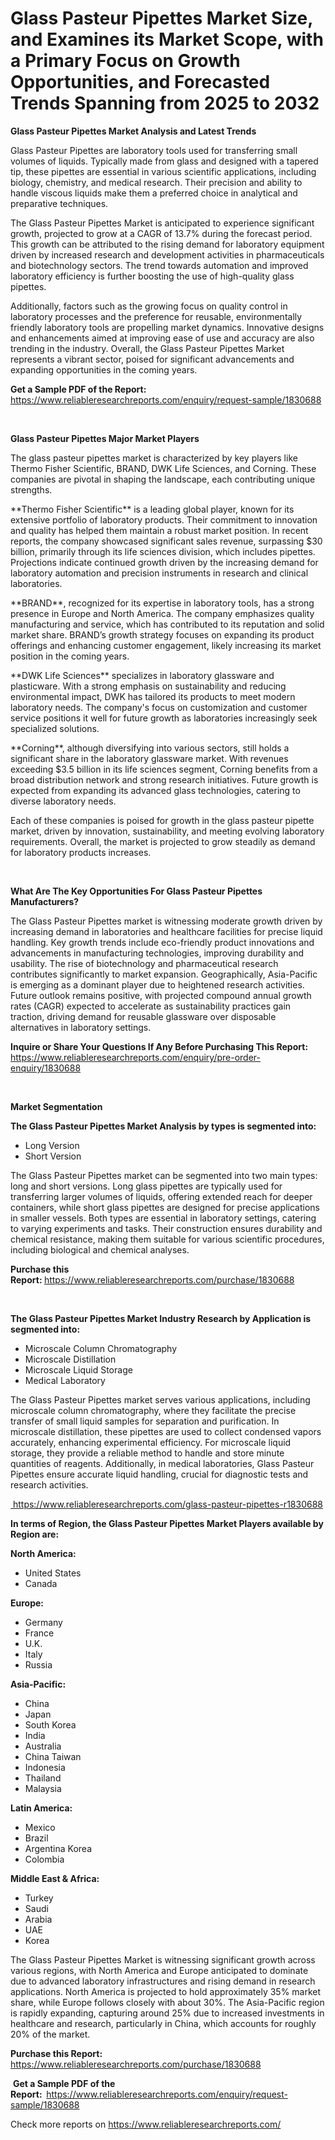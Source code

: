 <p><h1>Glass Pasteur Pipettes Market Size, and Examines its Market Scope, with a Primary Focus on Growth Opportunities, and Forecasted Trends Spanning from 2025 to 2032</h1></p><p><strong>Glass Pasteur Pipettes Market Analysis and Latest Trends</strong></p>
<p><p>Glass Pasteur Pipettes are laboratory tools used for transferring small volumes of liquids. Typically made from glass and designed with a tapered tip, these pipettes are essential in various scientific applications, including biology, chemistry, and medical research. Their precision and ability to handle viscous liquids make them a preferred choice in analytical and preparative techniques.</p><p>The Glass Pasteur Pipettes Market is anticipated to experience significant growth, projected to grow at a CAGR of 13.7% during the forecast period. This growth can be attributed to the rising demand for laboratory equipment driven by increased research and development activities in pharmaceuticals and biotechnology sectors. The trend towards automation and improved laboratory efficiency is further boosting the use of high-quality glass pipettes.</p><p>Additionally, factors such as the growing focus on quality control in laboratory processes and the preference for reusable, environmentally friendly laboratory tools are propelling market dynamics. Innovative designs and enhancements aimed at improving ease of use and accuracy are also trending in the industry. Overall, the Glass Pasteur Pipettes Market represents a vibrant sector, poised for significant advancements and expanding opportunities in the coming years.</p></p>
<p><strong>Get a Sample PDF of the Report:&nbsp;</strong> <a href="https://www.reliableresearchreports.com/enquiry/request-sample/1830688?utm_campaign=3322&utm_medium=2&utm_source=Github&utm_content=ia&utm_term=04042025&utm_id=glass-pasteur-pipettes">https://www.reliableresearchreports.com/enquiry/request-sample/1830688</a></p>
<p>&nbsp;</p>
<p><strong>Glass Pasteur Pipettes Major Market Players</strong></p>
<p><p>The glass pasteur pipettes market is characterized by key players like Thermo Fisher Scientific, BRAND, DWK Life Sciences, and Corning. These companies are pivotal in shaping the landscape, each contributing unique strengths.</p><p>**Thermo Fisher Scientific** is a leading global player, known for its extensive portfolio of laboratory products. Their commitment to innovation and quality has helped them maintain a robust market position. In recent reports, the company showcased significant sales revenue, surpassing $30 billion, primarily through its life sciences division, which includes pipettes. Projections indicate continued growth driven by the increasing demand for laboratory automation and precision instruments in research and clinical laboratories.</p><p>**BRAND**, recognized for its expertise in laboratory tools, has a strong presence in Europe and North America. The company emphasizes quality manufacturing and service, which has contributed to its reputation and solid market share. BRAND’s growth strategy focuses on expanding its product offerings and enhancing customer engagement, likely increasing its market position in the coming years.</p><p>**DWK Life Sciences** specializes in laboratory glassware and plasticware. With a strong emphasis on sustainability and reducing environmental impact, DWK has tailored its products to meet modern laboratory needs. The company's focus on customization and customer service positions it well for future growth as laboratories increasingly seek specialized solutions.</p><p>**Corning**, although diversifying into various sectors, still holds a significant share in the laboratory glassware market. With revenues exceeding $3.5 billion in its life sciences segment, Corning benefits from a broad distribution network and strong research initiatives. Future growth is expected from expanding its advanced glass technologies, catering to diverse laboratory needs.</p><p>Each of these companies is poised for growth in the glass pasteur pipette market, driven by innovation, sustainability, and meeting evolving laboratory requirements. Overall, the market is projected to grow steadily as demand for laboratory products increases.</p></p>
<p>&nbsp;</p>
<p><strong>What Are The Key Opportunities For Glass Pasteur Pipettes Manufacturers?</strong></p>
<p><p>The Glass Pasteur Pipettes market is witnessing moderate growth driven by increasing demand in laboratories and healthcare facilities for precise liquid handling. Key growth trends include eco-friendly product innovations and advancements in manufacturing technologies, improving durability and usability. The rise of biotechnology and pharmaceutical research contributes significantly to market expansion. Geographically, Asia-Pacific is emerging as a dominant player due to heightened research activities. Future outlook remains positive, with projected compound annual growth rates (CAGR) expected to accelerate as sustainability practices gain traction, driving demand for reusable glassware over disposable alternatives in laboratory settings.</p></p>
<p><strong>Inquire or Share Your Questions If Any Before Purchasing This Report:</strong> <a href="https://www.reliableresearchreports.com/enquiry/pre-order-enquiry/1830688?utm_campaign=3322&utm_medium=2&utm_source=Github&utm_content=ia&utm_term=04042025&utm_id=glass-pasteur-pipettes">https://www.reliableresearchreports.com/enquiry/pre-order-enquiry/1830688</a></p>
<p>&nbsp;</p>
<p><strong>Market Segmentation</strong></p>
<p><strong>The Glass Pasteur Pipettes Market Analysis by types is segmented into:</strong></p>
<p><ul><li>Long Version</li><li>Short Version</li></ul></p>
<p><p>The Glass Pasteur Pipettes market can be segmented into two main types: long and short versions. Long glass pipettes are typically used for transferring larger volumes of liquids, offering extended reach for deeper containers, while short glass pipettes are designed for precise applications in smaller vessels. Both types are essential in laboratory settings, catering to varying experiments and tasks. Their construction ensures durability and chemical resistance, making them suitable for various scientific procedures, including biological and chemical analyses.</p></p>
<p><strong>Purchase this Report:&nbsp;</strong><a href="https://www.reliableresearchreports.com/purchase/1830688?utm_campaign=3322&utm_medium=2&utm_source=Github&utm_content=ia&utm_term=04042025&utm_id=glass-pasteur-pipettes">https://www.reliableresearchreports.com/purchase/1830688</a></p>
<p>&nbsp;</p>
<p><strong>The Glass Pasteur Pipettes Market Industry Research by Application is segmented into:</strong></p>
<p><ul><li>Microscale Column Chromatography</li><li>Microscale Distillation</li><li>Microscale Liquid Storage</li><li>Medical Laboratory</li></ul></p>
<p><p>The Glass Pasteur Pipettes market serves various applications, including microscale column chromatography, where they facilitate the precise transfer of small liquid samples for separation and purification. In microscale distillation, these pipettes are used to collect condensed vapors accurately, enhancing experimental efficiency. For microscale liquid storage, they provide a reliable method to handle and store minute quantities of reagents. Additionally, in medical laboratories, Glass Pasteur Pipettes ensure accurate liquid handling, crucial for diagnostic tests and research activities.</p></p>
<p><a href="https://www.reliableresearchreports.com/glass-pasteur-pipettes-r1830688?utm_campaign=3322&utm_medium=2&utm_source=Github&utm_content=ia&utm_term=04042025&utm_id=glass-pasteur-pipettes">&nbsp;https://www.reliableresearchreports.com/glass-pasteur-pipettes-r1830688</a></p>
<p><strong>In terms of Region, the Glass Pasteur Pipettes Market Players available by Region are:</strong></p>
<p>
    <p> <strong> North America: </strong>
        <ul>
            <li>United States</li>
            <li>Canada</li>
        </ul>
        </p> 
    <p> <strong> Europe: </strong>
        <ul>
            <li>Germany</li>
            <li>France</li>
            <li>U.K.</li>
            <li>Italy</li>
            <li>Russia</li>
        </ul>
        </p> 
    <p> <strong> Asia-Pacific: </strong>
        <ul>
            <li>China</li>
            <li>Japan</li>
            <li>South Korea</li>
            <li>India</li>
            <li>Australia</li>
            <li>China Taiwan</li>
            <li>Indonesia</li>
            <li>Thailand</li>
            <li>Malaysia</li>
        </ul>
        </p> 
    <p> <strong> Latin America: </strong>
        <ul>
            <li>Mexico</li>
            <li>Brazil</li>
            <li>Argentina Korea</li>
            <li>Colombia</li>
        </ul>
        </p> 
    <p> <strong> Middle East & Africa: </strong>
        <ul>
            <li>Turkey</li>
            <li>Saudi</li>
            <li>Arabia</li>
            <li>UAE</li>
            <li>Korea</li>
        </ul>
    </p>
    </p>
<p><p>The Glass Pasteur Pipettes Market is witnessing significant growth across various regions, with North America and Europe anticipated to dominate due to advanced laboratory infrastructures and rising demand in research applications. North America is projected to hold approximately 35% market share, while Europe follows closely with about 30%. The Asia-Pacific region is rapidly expanding, capturing around 25% due to increased investments in healthcare and research, particularly in China, which accounts for roughly 20% of the market.</p></p>
<p><strong>Purchase this Report: </strong><a href="https://www.reliableresearchreports.com/purchase/1830688?utm_campaign=3322&utm_medium=2&utm_source=Github&utm_content=ia&utm_term=04042025&utm_id=glass-pasteur-pipettes">https://www.reliableresearchreports.com/purchase/1830688</a></p>
<p>&nbsp;<strong>Get a Sample PDF of the Report:&nbsp;&nbsp;</strong><a href="https://www.reliableresearchreports.com/enquiry/request-sample/1830688?utm_campaign=3322&utm_medium=2&utm_source=Github&utm_content=ia&utm_term=04042025&utm_id=glass-pasteur-pipettes">https://www.reliableresearchreports.com/enquiry/request-sample/1830688</a></p>
<p><strong></strong></p>
<p>Check more reports on <a href="https://www.reliableresearchreports.com/?utm_campaign=3322&utm_medium=2&utm_source=Github&utm_content=ia&utm_term=04042025&utm_id=glass-pasteur-pipettes">https://www.reliableresearchreports.com/</a></p>